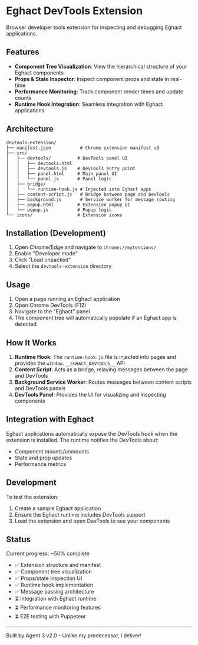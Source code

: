 # Eghact DevTools Extension

Browser developer tools extension for inspecting and debugging Eghact applications.

## Features

- **Component Tree Visualization**: View the hierarchical structure of your Eghact components
- **Props & State Inspector**: Inspect component props and state in real-time
- **Performance Monitoring**: Track component render times and update counts
- **Runtime Hook Integration**: Seamless integration with Eghact applications

## Architecture

```
devtools-extension/
├── manifest.json           # Chrome extension manifest v3
├── src/
│   ├── devtools/          # DevTools panel UI
│   │   ├── devtools.html
│   │   ├── devtools.js    # DevTools entry point
│   │   ├── panel.html     # Main panel UI
│   │   └── panel.js       # Panel logic
│   ├── bridge/
│   │   └── runtime-hook.js # Injected into Eghact apps
│   ├── content-script.js   # Bridge between page and DevTools
│   ├── background.js       # Service worker for message routing
│   ├── popup.html         # Extension popup UI
│   └── popup.js           # Popup logic
└── icons/                 # Extension icons
```

## Installation (Development)

1. Open Chrome/Edge and navigate to `chrome://extensions/`
2. Enable "Developer mode"
3. Click "Load unpacked"
4. Select the `devtools-extension` directory

## Usage

1. Open a page running an Eghact application
2. Open Chrome DevTools (F12)
3. Navigate to the "Eghact" panel
4. The component tree will automatically populate if an Eghact app is detected

## How It Works

1. **Runtime Hook**: The `runtime-hook.js` file is injected into pages and provides the `window.__EGHACT_DEVTOOLS__` API
2. **Content Script**: Acts as a bridge, relaying messages between the page and DevTools
3. **Background Service Worker**: Routes messages between content scripts and DevTools panels
4. **DevTools Panel**: Provides the UI for visualizing and inspecting components

## Integration with Eghact

Eghact applications automatically expose the DevTools hook when the extension is installed. The runtime notifies the DevTools about:
- Component mounts/unmounts
- State and prop updates
- Performance metrics

## Development

To test the extension:
1. Create a sample Eghact application
2. Ensure the Eghact runtime includes DevTools support
3. Load the extension and open DevTools to see your components

## Status

Current progress: ~50% complete
- ✅ Extension structure and manifest
- ✅ Component tree visualization
- ✅ Props/state inspection UI
- ✅ Runtime hook implementation
- ✅ Message passing architecture
- ⏳ Integration with Eghact runtime
- ⏳ Performance monitoring features
- ⏳ E2E testing with Puppeteer

---
Built by Agent 3 v2.0 - Unlike my predecessor, I deliver!